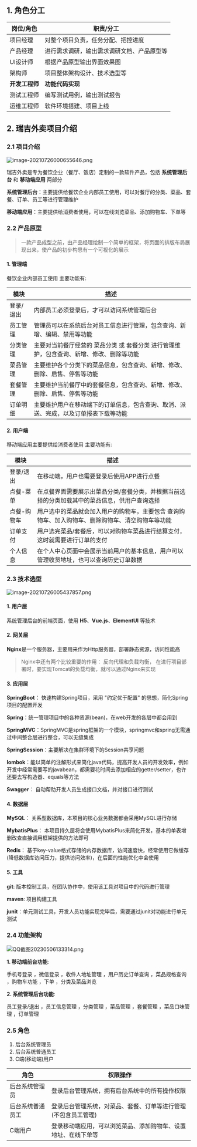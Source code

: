 ## 1. 角色分工

| 岗位/角色                           | 职责/分工                                  |
| ----------------------------------- | ------------------------------------------ |
| 项目经理                            | 对整个项目负责，任务分配、把控进度         |
| 产品经理                            | 进行需求调研，输出需求调研文档、产品原型等 |
| UI设计师                            | 根据产品原型输出界面效果图                 |
| 架构师                              | 项目整体架构设计、技术选型等               |
| **开发工程师** | **功能代码实现**     |
| 测试工程师                          | 编写测试用例，输出测试报告                 |
| 运维工程师                          | 软件环境搭建、项目上线                     |

## 2. 瑞吉外卖项目介绍

### 2.1 项目介绍

![image-20210726000655646.png](https://pic.peo.pw/a/2023/05/06/6455b59d7832e.png)

瑞吉外卖是专为餐饮企业（餐厅、饭店）定制的一款软件产品，包括 **系统管理后台** 和 **移动端应用** 两部分

**系统管理后台**：主要提供给餐饮企业内部员工使用，可以对餐厅的分类、菜品、套餐、订单、员工等进行管理维护  

**移动端应用**：主要提供给消费者使用，可以在线浏览菜品、添加购物车、下单等

### 2.2 产品原型

> 一款产品成型之前，由产品经理绘制一个简单的框架，将页面的排版布局展现出来，使产品的初步构思有一个可视化的展示

#### **1. 管理端**

餐饮企业内部员工使用   主要功能有:

|   模块      | 描述                                                         |
| --------- | ------------------------------------------------------------ |
| 登录/退出 | 内部员工必须登录后，才可以访问系统管理后台                    |
| 员工管理  | 管理员可以在系统后台对员工信息进行管理，包含查询、新增、编辑、禁用等功能 |
| 分类管理  | 主要对当前餐厅经营的 菜品分类 或 套餐分类 进行管理维护，包含查询、新增、修改、删除等功能 |
| 菜品管理  | 主要维护各个分类下的菜品信息，包含查询、新增、修改、删除、启售、停售等功能 |
| 套餐管理  | 主要维护当前餐厅中的套餐信息，包含查询、新增、修改、删除、启售、停售等功能 |
| 订单明细  | 主要维护用户在移动端下的订单信息，包含查询、取消、派送、完成，以及订单报表下载等功能 |

#### **2. 用户端**

移动端应用主要提供给消费者使用  主要功能有:

| 模块        | 描述                                                         |
| ----------- | ------------------------------------------------------------ |
| 登录/退出   | 在移动端，用户也需要登录后使用APP进行点餐                    |
| 点餐-菜单   | 在点餐界面需要展示出菜品分类/套餐分类，并根据当前选择的分类加载其中的菜品信息，供用户查询选择 |
| 点餐-购物车 | 用户选中的菜品就会加入用户的购物车，主要包含 查询购物车、加入购物车、删除购物车、清空购物车等功能 |
| 订单支付    | 用户选完菜品/套餐后，可以对购物车菜品进行结算支付，这时就需要进行订单的支付 |
| 个人信息    | 在个人中心页面中会展示当前用户的基本信息，用户可以管理收货地址，也可以查询历史订单数据 |

### 2.3 技术选型

![image-20210726005437857.png](https://pic.peo.pw/a/2023/05/06/6455b59c54c19.png)

#### 1. 用户层

系统管理后台的前端页面，使用 **H5**、**Vue.js**、**ElementUI** 等技术

#### 2. 网关层

**Nginx**是一个服务器，主要用来作为Http服务器，部署静态资源，访问性能高  

> Nginx中还有两个比较重要的作用： 反向代理和负载均衡， 在进行项目部署时，要实现Tomcat的负载均衡，就可以通过Nginx来实现

#### 3. 应用层

**SpringBoot**： 快速构建Spring项目，采用 "约定优于配置" 的思想，简化Spring项目的配置开发  

**Spring**：统一管理项目中的各种资源(bean)，在web开发的各层中都会用到  

**SpringMVC**：SpringMVC是spring框架的一个模块，springmvc和spring无需通过中间整合层进行整合，可以无缝集成  

**SpringSession**：主要解决在集群环境下的Session共享问题  

**lombok**：能以简单的注解形式来简化java代码，提高开发人员的开发效率，例如开发中经常需要写的javabean，都需要花时间去添加相应的getter/setter，也许还要去写构造器、equals等方法  

**Swagger**： 自动帮助开发人员生成接口文档，并对接口进行测试  

#### 4. 数据层

**MySQL**： 关系型数据库，本项目的核心业务数据都会采用MySQL进行存储  

**MybatisPlus**： 本项目持久层将会使用MybatisPlus来简化开发，基本的单表增删改查直接调用框架提供的方法即可  

**Redis**： 基于key-value格式存储的内存数据库，访问速度快，经常使用它做缓存(降低数据库访问压力，提供访问效率)，在后面的性能优化中会使用  

#### 5. 工具

**git**: 版本控制工具，在团队协作中，使用该工具对项目中的代码进行管理  

**maven**: 项目构建工具  

**junit**：单元测试工具，开发人员功能实现完毕后，需要通过junit对功能进行单元测试  

### 2.4 功能架构

![QQ截图20230506133314.png](https://pic.peo.pw/a/2023/05/06/6455e6ba33731.png)

**1. 移动端前台功能**:

手机号登录 ，微信登录 ，收件人地址管理 ，用户历史订单查询 ，菜品规格查询 ，购物车功能 ，下单 ，分类及菜品浏览  

**2. 系统管理后台功能**:

员工登录/退出 ，员工信息管理 ，分类管理 ，菜品管理 ，套餐管理 ，菜品口味管理 ，订单管理  

### 2.5 角色

1. 后台系统管理员
2. 后台系统普通员工
3. C端(移动端)用户  

| 角色             | 权限操作                                                     |
| ---------------- | ------------------------------------------------------------ |
| 后台系统管理员   | 登录后台管理系统，拥有后台系统中的所有操作权限               |
| 后台系统普通员工 | 登录后台管理系统，对菜品、套餐、订单等进行管理 (不包含员工管理) |
| C端用户          | 登录移动端应用，可以浏览菜品、添加购物车、设置地址、在线下单等 |
